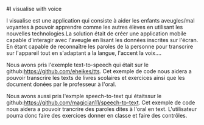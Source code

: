 #I visualise with voice
 
I visualise est une application qui consiste à aider les enfants aveugles/mal voyantes à pouvoir apprendre comme les autres élèves en utilisant les nouvelles technologies.La solution était de créer une application mobile capable d'interagir avec l'aveugle en lisant les données inscrites sur l'écran. En étant capable de reconnaître les paroles de la personne pour transcrire sur l'appareil tout en s'adaptant a la langue, l'accent la voix.... 

Nous avons pris l'exemple text-to-speech qui était sur le github:https://github.com/eheikes/tts. Cet exemple de code nous aidera a pouvoir transcrire les texts de livres scolaires et exercices ainsi que les document donées par le professeur à l'oral.


Nous avons aussi pris l'exmple speech-to-text qui étaitssur le github:https://github.com/magician11/speech-to-text. Cet exemple de code nous aidera a pouvoir trancrire des paroles dites à l'oral en text. L'utilisateur pourra donc faire des exercices donner en classe et faire des contrôles.
